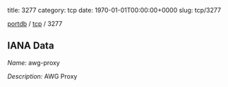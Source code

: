 title: 3277
category: tcp
date: 1970-01-01T00:00:00+0000
slug: tcp/3277

[portdb](/) / [tcp](/category/tcp.html) / 3277


## IANA Data

_Name:_ awg-proxy

_Description:_ AWG Proxy

